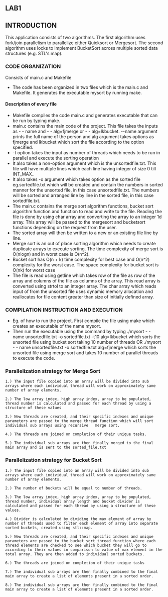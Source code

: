 ## LAB1 


INTRODUCTION
------------
This application consists of two algorithms. The first algorithm uses fork/join parallelism to parallelize either Quicksort or Mergesort. The second
algorithm uses locks to implement BucketSort across multiple sorted data structures (e.g. STL's map).

### CODE ORGANIZATION

Consists of main.c and Makefile
- The code has been organized in two files which is the main.c and Makefile. It generates the executable mysort by running make. 
#### Description of every file 
- Makefile compiles the code main.c and generates executable that can be run by typing make. 
- main.c contains the main code of the project. This file takes the inputs as  - - name and     - - alg=fjmerge or - - alg=lkbucket. --name argument prints the full name of the person and alg argument takes options as fjmerge and lkbucket which sort the file according to the option specified. 
- -t option takes the input as number of threads which needs to be run in parallel and execute the sorting operation
-  It also takes a non-option argument which is the unsortedfile.txt. This file will have multiple lines which each line having integer of size 0 till INT_MAX..
- 	 It also takes -o argument which takes option as the sorted file eg.sortedfile.txt which will be created and contain the numbers in sorted manner for the unsorted file, in this case unsortedfile.txt. The numbers will be sorted and arranged line by line in the sorted file, in this case sortedfile.txt.
- The main.c contains the merge sort algorithm functions, bucket sort algorithm function and function to read and write to the file. Reading the file is done by using char array and converting the array to an integer 1d array. This array will be passed to the mergesort and bucketsort functions depending on the request from the user.
-	The sorted array will then be written to a new or an existing file line by line.
-	Merge sort is an out of place sorting algorithm which needs to create duplicate arrays to execute sorting. The time complexity of merge sort is O(nlogn) and in worst case is O(n^2).
-	Bucket sort has O(n + k) time complexity for best case and O(n^2) complexity for the worst case. The space complexity for bucket sort is O(nk) for worst case
-	The file is read using getline which takes row of the file as row of the array and columns of the file as columns of the array. This read array is converted using strtol to an integer array. The char  array which reads input of from the unsorted file uses dynamic memory allocation and reallocates for file content greater than size of initially defined array.



### COMPILATION INSTRUCTION AND EXECUTION

- Eg. of how to run the project. First compile the file using make which creates an executable of the name mysort. 
- Then run the executable using the command by typing
 ./mysort - - name unsortedfile.txt -o sortedfile.txt -t10 alg=lkbucket  which sorts the unsorted file using bucket sort taking 10 number of threads OR ./mysort - - name unsortedfile.txt -o sortedfile.txt alg=fjmerge which sorts the unsorted file using merge sort and takes 10 number of parallel threads to execute the code.



### Parallelization strategy for Merge Sort


  	1.) The input file copied into an array will be divided into sub arrays where each individual thread will work on approximately same number of array elements.

	2.) The low array index, high array index, array to be populated, thread number is calculated and passed for each thread by using a structure of these values

	3.) New threads are created, and their specific indexes and unique parameters are passed to the merge thread function which will sort individual sub arrays using recursive   merge sort.

	4.) The threads are joined on completion of their unique tasks.

	5.) The individual sub arrays are then finally merged to the final main array and is sent to the sorted_file.txt  

### Parallelization strategy for Bucket Sort

	1.)	The input file copied into an array will be divided into sub arrays where each individual thread will work on approximately same number of array elements.

	2.)	The number of buckets will be equal to number of threads.

	3.)	The low array index, high array index, array to be populated, thread number, individual array length and bucket divider is calculated and passed for each thread by using a structure of these values.

	4.)	Divider is calculated by dividing the max element of array by number of threads used to filter each element of array into separate sorted buckets, created using stl::map.

	5.)	New threads are created, and their specific indexes and unique parameters are passed to the bucket sort thread function where each thread elements are checked to see which bucket they will go to according to their values in comparison to value of max element in the total array. They are then added to individual sorted buckets.

	6.)	The threads are joined on completion of their unique tasks

 	7.) The individual sub arrays are then finally combined to the final main array to create a list of elements present in a sorted order.
  
  	8.) The individual sub arrays are then finally combined to the final main array to create a list of elements present in a sorted order.
